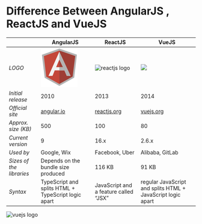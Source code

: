 # Difference Between AngularJS , ReactJS and VueJS 


|  | AngularJS | ReactJS | VueJS
| ----------- | ----------- | ----------- | -----------
| *LOGO* | ![angularjs logo](https://raw.githubusercontent.com/angular/angular.js/master/images/logo/AngularJS-Shield.exports/AngularJS-Shield-small.png) | ![reactjs logo](https://raw.githubusercontent.com/facebook/create-react-app/master/docusaurus/website/static/img/favicon/favicon.ico) | <img src="https://vuejs.org/images/logo.png" width="200">  |
| *Initial release* | 2010 | 2013 | 2014 |
| *Official site* | 	[angular.io](https://angular.io/) | [reactjs.org](https://reactjs.org/) | [vuejs.org](https://vuejs.org/) |
| *Approx. size (KB)* | 500 | 100 | 80 |
| *Current version* | 9 | 16.x | 2.6.x |
| *Used by* | Google, Wix | Facebook, Uber | Alibaba, GitLab |
| *Sizes of the libraries* | Depends on the bundle size produced | 116 KB | 91 KB |
| *Syntax* | TypeScript and splits HTML + TypeScript logic apart | JavaScript and a feature called “JSX” | regular JavaScript and splits HTML + JavaScript logic apart |
![vuejs logo]()
